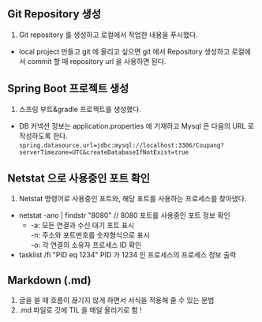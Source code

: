 

## Git Repository 생성
1. Git repository 를 생성하고 로컬에서 작업한 내용을 푸시했다.
* local project 만들고 git 에 올리고 싶으면 git 에서 Repository 생성하고 로컬에서 commit 할 때 repository url 을 사용하면 된다.


## Spring Boot 프로젝트 생성
1. 스프링 부트&gradle 프로젝트를 생성했다.
* DB 커넥션 정보는 application.properties 에 기재하고 Mysql 은 다음의 URL 로 작성하도록 한다.
`spring.datasource.url=jdbc:mysql://localhost:3306/Coupang?serverTimezone=UTC&createDatabaseIfNotExist=true`

## Netstat 으로 사용중인 포트 확인
1. Netstat 명령어로 사용중인 포트와, 해당 포트를 사용하는 프로세스를 찾아냈다.
* netstat -ano | findstr "8080" // 8080 포트를 사용중인 포트 정보 확인
   * -a: 모든 연결과 수신 대기 포트 표시<br>
     -n: 주소와 포트번호를 숫자형식으로 표시<br>
     -o: 각 연결의 소유자 프로세스 ID 확인
* tasklist /fi "PID eq 1234" PID 가 1234 인 프로세스의 프로세스 정보 출력


## Markdown (.md)
1. 글을 쓸 때 흐름이 끊기지 않게 하면서 서식을 적용해 줄 수 있는 문법
2. .md 파일로 깃에 TIL 을 매일 올리기로 함 !
